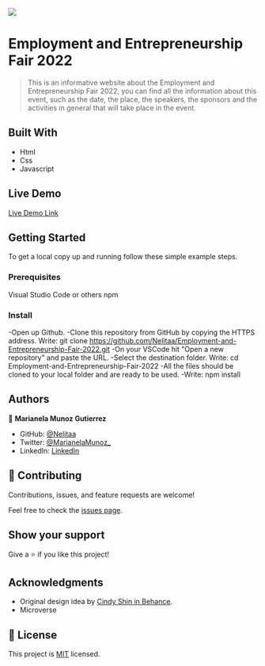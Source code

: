 ![](https://img.shields.io/badge/Microverse-blueviolet)

# Employment and Entrepreneurship Fair 2022

> This is an informative website about the Employment and Entrepreneurship Fair 2022, you can find all the information about this event, such as the date, the place, the speakers, the sponsors and the activities in general that will take place in the event.

## Built With

- Html
- Css
- Javascript

## Live Demo

[Live Demo Link](https://nelitaa.github.io/EEFair2022.github.io)

## Getting Started

To get a local copy up and running follow these simple example steps.

### Prerequisites

Visual Studio Code or others
npm

### Install

-Open up Github.
-Clone this repository from GitHub by copying the HTTPS address. Write: git clone https://github.com/Nelitaa/Employment-and-Entrepreneurship-Fair-2022.git
-On your VSCode hit "Open a new repository" and paste the URL.
-Select the destination folder. Write: cd Employment-and-Entrepreneurship-Fair-2022
-All the files should be cloned to your local folder and are ready to be used.
-Write: npm install

## Authors

👤 **Marianela Munoz Gutierrez**

- GitHub: [@Nelitaa](https://github.com/Nelitaa)
- Twitter: [@MarianelaMunoz\_](https://twitter.com/MarianelaMunoz_)
- LinkedIn: [LinkedIn](https://www.linkedin.com/in/marianela-muñoz-gutierrez/)

## 🤝 Contributing

Contributions, issues, and feature requests are welcome!

Feel free to check the [issues page](../../issues/).

## Show your support

Give a ⭐️ if you like this project!

## Acknowledgments

- Original design idea by [Cindy Shin in Behance](https://www.behance.net/adagio07).
- Microverse

## 📝 License

This project is [MIT](./LICENSE) licensed.
